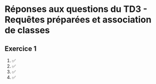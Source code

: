 # Réponses aux questions du TD3 - Requêtes préparées et association de classes

## Exercice 1
1. ✅
2. ✅
3. ✅
4. ✅

